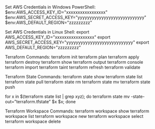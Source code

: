Set AWS Credentials in Windows PowerShell: $env:AWS_ACCESS_KEY_ID="xxxxxxxxxxxxxxxxx" $env:AWS_SECRET_ACCESS_KEY="yyyyyyyyyyyyyyyyyyyyyyyyyyyy" $env:AWS_DEFAULT_REGION="zzzzzzzzz"

Set AWS Credentials in Linux Shell: export AWS_ACCESS_KEY_ID="xxxxxxxxxxxxxxxxx" export AWS_SECRET_ACCESS_KEY="yyyyyyyyyyyyyyyyyyyyyyyyyyyy" export AWS_DEFAULT_REGION="zzzzzzzzz"

Terraform Commands: terraform init terraform plan terraform apply terraform destroy terraform show terraform output terraform console terraform import terraform taint terraform refresh terraform validate

Terraform State Commands: terraform state show terraform state list terraform state pull terraform state rm terraform state mv terraform state push

for x in $(terraform state list | grep xyz); do terraform state mv -state-out=”terraform.tfstate” $x $x; done

Terraform Workspace Commands: terraform workspace show terraform workspace list terraform workspace new terraform workspace select terraform workspace delete
